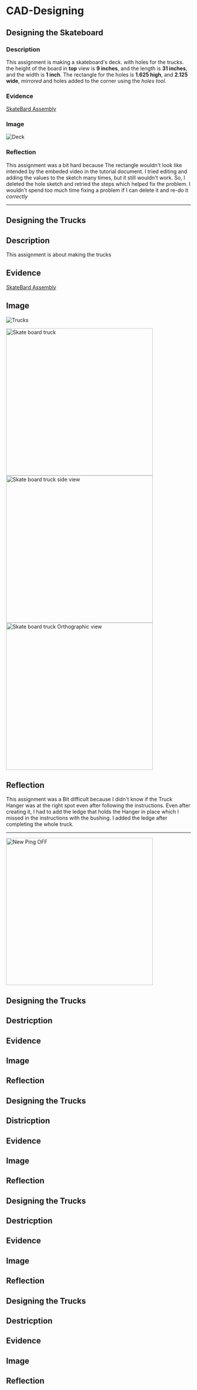 # CAD-Designing



## Designing the Skateboard

### Description

This assignment is making a skateboard's deck. with holes for the trucks. the height of the board in **top** view is **9 inches**, and the length is **31 inches**, and the width is **1 inch**. The rectangle for the holes is **1.625 high**, and **2.125 wide**, *mirrored* and holes added to the corner using the *holes tool*.

### Evidence

[SkateBard Assembly](https://cvilleschools.onshape.com/documents/1f59b8da98c9e6cf04f4f3df/w/f19d7c0228838a16a5d3accf/e/a78429891a6bb9a07634fb47)

### Image

![Deck](Images/Skateboard-Deck%20Image.PNG)

### Reflection

This assignment was a bit hard because The rectangle wouldn't look like intended by the embeded video in the tutorial document. I tried editing and adding the values to the sketch many times, but it still wouldn't work. So, I deleted the hole sketch and retried the steps which helped fix the problem. I wouldn't spend too much time fixing a problem if I can delete it and re-do it *correctly*



---


## Designing the Trucks

## Description

This assignment is about making the trucks 

## Evidence

[SkateBard Assembly](https://cvilleschools.onshape.com/documents/1f59b8da98c9e6cf04f4f3df/w/f19d7c0228838a16a5d3accf/e/a78429891a6bb9a07634fb47)

## Image

![Trucks](Images/Skateboard-Truck%20Image.PNG)

<img src="Images/Skateboard-Truck Image.PNG" alt="Skate board truck" width="400" height="400">
<img src="Images/Skateboard-Truck Image (Side).PNG" alt="Skate board truck side view" width="400" height="400">
<img src="Images/Skateboard-Truck Image (Orthographic).PNG" alt="Skate board truck Orthographic view" width="400" height="400">

## Reflection

This assignment was a Bit difficult because I didn't know if the Truck Hanger was at the right spot even after following the instructions. Even after creating it, I had to add the ledge that holds the Hanger in place which I missed in the instructions with the bushing. I added the ledge after completing the whole truck.


---

<img src="Images/New Ping OFF.jpg" alt="New Ping OFF" width="400" height="400">




## Designing the Trucks

## Destricption

## Evidence

## Image

## Reflection




## Designing the Trucks

## Districption

## Evidence

## Image

## Reflection





## Designing the Trucks

## Destricption

## Evidence

## Image

## Reflection




## Designing the Trucks

## Destricption

## Evidence

## Image

## Reflection
